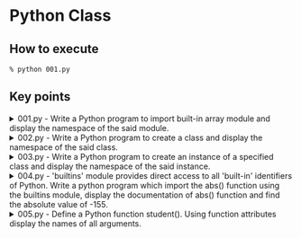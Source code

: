 # Python Class

## How to execute

```shell
% python 001.py
```

## Key points

<details>
<summary>001.py - Write a Python program to import built-in array module and display the namespace of the said module.</summary>

- __dict__でオブジェクトのプロパティを取得できる
</details>

<details>
<summary>002.py - Write a Python program to create a class and display the namespace of the said class.</summary>

- 何かクラスを適当に作って、それを__dict__で参照する
</details>

<details>
<summary>003.py - Write a Python program to create an instance of a specified class and display the namespace of the said instance.</summary>

- 002と同様に適当にクラスを作って、__dict__で参照する
</details>

<details>
<summary>004.py - 'builtins' module provides direct access to all 'built-in' identifiers of Python. Write a python program which import the abs() function using the builtins module, display the documentation of abs() function and find the absolute value of -155.</summary>

- abs()でも呼べるが、builtins.absでも呼べる
- help()でドキュメントを参照できる
</details>

<details>
<summary>005.py - Define a Python function student(). Using function attributes display the names of all arguments.</summary>

- 受け取った引数を全てそのまま返す関数を作ればいい
</details>
